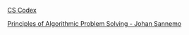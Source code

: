 [CS Codex](https://sun.iwu.edu/~mliffito/cs_codex/posts/algorithms-textbooks/)

[Principles of Algorithmic Problem Solving - Johan Sannemo](http://www.csc.kth.se/~jsannemo/slask/main.pdf)
